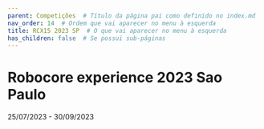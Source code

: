 ```yaml
---
parent: Competições  # Título da página pai como definido no index.md
nav_order: 14  # Ordem que vai aparecer no menu à esquerda
title: RCX15 2023 SP  # O que vai aparecer no menu à esquerda
has_children: false  # Se possui sub-páginas
---
```

# Robocore experience 2023 Sao Paulo
25/07/2023 - 30/09/2023
